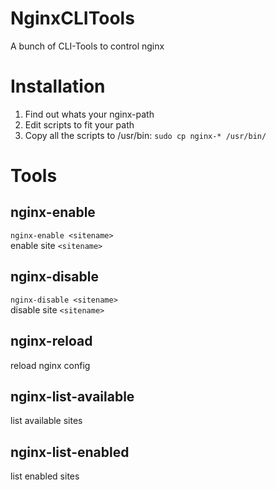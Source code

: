 NginxCLITools
=============

A bunch of CLI-Tools to control nginx

Installation
============

1. Find out whats your nginx-path
2. Edit scripts to fit your path
3. Copy all the scripts to /usr/bin: `sudo cp nginx-* /usr/bin/`

Tools
=====

## nginx-enable
`nginx-enable <sitename>`  
enable site `<sitename>`

## nginx-disable
`nginx-disable <sitename>`  
disable site `<sitename>`

## nginx-reload
reload nginx config

## nginx-list-available
list available sites

## nginx-list-enabled
list enabled sites
